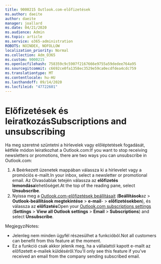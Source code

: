 ```yaml
---
title: 9000215 Outlook.com-előfizetések
ms.author: daeite
author: daeite
manager: joallard
ms.date: 04/21/2020
ms.audience: Admin
ms.topic: article
ms.service: o365-administration
ROBOTS: NOINDEX, NOFOLLOW
localization_priority: Normal
ms.collection: Adm_O365
ms.custom: 9000215
ms.openlocfilehash: 758359c9c5907f2167666e9755a59dedee764a95
ms.sourcegitcommit: c6692ce0fa1358ec3529e59ca0ecdfdea4cdc759
ms.translationtype: MT
ms.contentlocale: hu-HU
ms.lasthandoff: 09/14/2020
ms.locfileid: "47722601"
---
```

# <a name="subscriptions-and-unsubscribing"></a><span data-ttu-id="757c3-102">Előfizetések és leiratkozás</span><span class="sxs-lookup"><span data-stu-id="757c3-102">Subscriptions and unsubscribing</span></span>

<span data-ttu-id="757c3-103">Ha meg szeretné szüntetni a hírlevelek vagy előléptetések fogadását, kétféle módon leiratkozhat a Outlook.com:</span><span class="sxs-lookup"><span data-stu-id="757c3-103">If you want to stop receiving newsletters or promotions, there are two ways you can unsubscribe in Outlook.com:</span></span>

1. <span data-ttu-id="757c3-104">A Beérkezett üzenetek mappában válassza ki a hírlevelet vagy a promóciós e-mailt.</span><span class="sxs-lookup"><span data-stu-id="757c3-104">In your inbox, select a newsletter or promotional email.</span></span> <span data-ttu-id="757c3-105">Az Olvasóablak tetején válassza az **előfizetés lemondása**lehetőséget.</span><span class="sxs-lookup"><span data-stu-id="757c3-105">At the top of the reading pane, select **Unsubscribe**.</span></span>
2. <span data-ttu-id="757c3-106">Nyissa meg a [Outlook.com-előfizetések beállításait](https://outlook.live.com/mail/options/mail/brandsSubscriptions) (**Beállítások**az  >  **Outlook-beállítások megtekintése**  >  **e-mail**-  >  **előfizetésekben**), és válassza az **előfizetés**</span><span class="sxs-lookup"><span data-stu-id="757c3-106">Open your [Outlook.com subscriptions settings](https://outlook.live.com/mail/options/mail/brandsSubscriptions) (**Settings** > **View all Outlook settings** > **Email** > **Subscriptions**) and select **Unsubscribe**.</span></span>

<span data-ttu-id="757c3-107">Megjegyzi</span><span class="sxs-lookup"><span data-stu-id="757c3-107">Notes:</span></span>

- <span data-ttu-id="757c3-108">Jelenleg nem minden ügyfél részesülhet a funkcióból.</span><span class="sxs-lookup"><span data-stu-id="757c3-108">Not all customers can benefit from this feature at the moment.</span></span>
- <span data-ttu-id="757c3-109">Ez a funkció csak akkor jelenik meg, ha a vállalattól kapott e-mailt az előfizetett e-mailek küldéséről.</span><span class="sxs-lookup"><span data-stu-id="757c3-109">You'll only see this feature if you've received an email from the company sending subscribed email.</span></span>